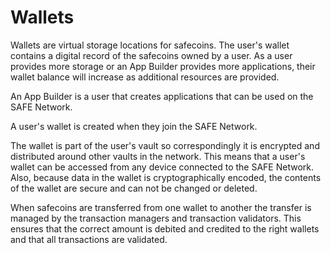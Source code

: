 # Wallets
Wallets are virtual storage locations for safecoins. The user's wallet contains a digital record of the safecoins owned by a user. As a user provides more storage or an App Builder provides more applications, their wallet balance will increase as additional resources are provided.

An App Builder is a user that creates applications that can be used on the SAFE Network.

A user's wallet is created when they join the SAFE Network.

The wallet is part of the user's vault so correspondingly it is encrypted and distributed around other vaults in the network. This means that a user's wallet can be accessed from any device connected to the SAFE Network. Also, because data in the wallet is cryptographically encoded, the contents of the wallet are secure and can not be changed or deleted.

When safecoins are transferred from one wallet to another the transfer is managed by the transaction managers and transaction validators. This ensures that the correct amount is debited and credited to the right wallets and that all transactions are validated.
